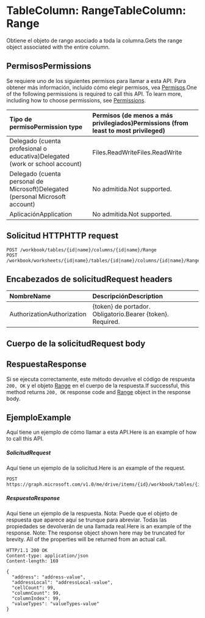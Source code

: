 # <a name="tablecolumn-range"></a><span data-ttu-id="64e20-101">TableColumn: Range</span><span class="sxs-lookup"><span data-stu-id="64e20-101">TableColumn: Range</span></span>

<span data-ttu-id="64e20-102">Obtiene el objeto de rango asociado a toda la columna.</span><span class="sxs-lookup"><span data-stu-id="64e20-102">Gets the range object associated with the entire column.</span></span>
## <a name="permissions"></a><span data-ttu-id="64e20-103">Permisos</span><span class="sxs-lookup"><span data-stu-id="64e20-103">Permissions</span></span>
<span data-ttu-id="64e20-p101">Se requiere uno de los siguientes permisos para llamar a esta API. Para obtener más información, incluido cómo elegir permisos, vea [Permisos](../../../concepts/permissions_reference.md).</span><span class="sxs-lookup"><span data-stu-id="64e20-p101">One of the following permissions is required to call this API. To learn more, including how to choose permissions, see [Permissions](../../../concepts/permissions_reference.md).</span></span>

|<span data-ttu-id="64e20-106">Tipo de permiso</span><span class="sxs-lookup"><span data-stu-id="64e20-106">Permission type</span></span>      | <span data-ttu-id="64e20-107">Permisos (de menos a más privilegiados)</span><span class="sxs-lookup"><span data-stu-id="64e20-107">Permissions (from least to most privileged)</span></span>              |
|:--------------------|:---------------------------------------------------------|
|<span data-ttu-id="64e20-108">Delegado (cuenta profesional o educativa)</span><span class="sxs-lookup"><span data-stu-id="64e20-108">Delegated (work or school account)</span></span> | <span data-ttu-id="64e20-109">Files.ReadWrite</span><span class="sxs-lookup"><span data-stu-id="64e20-109">Files.ReadWrite</span></span>    |
|<span data-ttu-id="64e20-110">Delegado (cuenta personal de Microsoft)</span><span class="sxs-lookup"><span data-stu-id="64e20-110">Delegated (personal Microsoft account)</span></span> | <span data-ttu-id="64e20-111">No admitida.</span><span class="sxs-lookup"><span data-stu-id="64e20-111">Not supported.</span></span>    |
|<span data-ttu-id="64e20-112">Aplicación</span><span class="sxs-lookup"><span data-stu-id="64e20-112">Application</span></span> | <span data-ttu-id="64e20-113">No admitida.</span><span class="sxs-lookup"><span data-stu-id="64e20-113">Not supported.</span></span> |

## <a name="http-request"></a><span data-ttu-id="64e20-114">Solicitud HTTP</span><span class="sxs-lookup"><span data-stu-id="64e20-114">HTTP request</span></span>
<!-- { "blockType": "ignored" } -->
```http
POST /workbook/tables/{id|name}/columns/{id|name}/Range
POST /workbook/worksheets/{id|name}/tables/{id|name}/columns/{id|name}/Range

```
## <a name="request-headers"></a><span data-ttu-id="64e20-115">Encabezados de solicitud</span><span class="sxs-lookup"><span data-stu-id="64e20-115">Request headers</span></span>
| <span data-ttu-id="64e20-116">Nombre</span><span class="sxs-lookup"><span data-stu-id="64e20-116">Name</span></span>       | <span data-ttu-id="64e20-117">Descripción</span><span class="sxs-lookup"><span data-stu-id="64e20-117">Description</span></span>|
|:---------------|:----------|
| <span data-ttu-id="64e20-118">Authorization</span><span class="sxs-lookup"><span data-stu-id="64e20-118">Authorization</span></span>  | <span data-ttu-id="64e20-p102">{token} de portador. Obligatorio.</span><span class="sxs-lookup"><span data-stu-id="64e20-p102">Bearer {token}. Required.</span></span> |

## <a name="request-body"></a><span data-ttu-id="64e20-121">Cuerpo de la solicitud</span><span class="sxs-lookup"><span data-stu-id="64e20-121">Request body</span></span>

## <a name="response"></a><span data-ttu-id="64e20-122">Respuesta</span><span class="sxs-lookup"><span data-stu-id="64e20-122">Response</span></span>

<span data-ttu-id="64e20-123">Si se ejecuta correctamente, este método devuelve el código de respuesta `200, OK` y el objeto [Range](../resources/range.md) en el cuerpo de la respuesta.</span><span class="sxs-lookup"><span data-stu-id="64e20-123">If successful, this method returns `200, OK` response code and [Range](../resources/range.md) object in the response body.</span></span>

## <a name="example"></a><span data-ttu-id="64e20-124">Ejemplo</span><span class="sxs-lookup"><span data-stu-id="64e20-124">Example</span></span>
<span data-ttu-id="64e20-125">Aquí tiene un ejemplo de cómo llamar a esta API.</span><span class="sxs-lookup"><span data-stu-id="64e20-125">Here is an example of how to call this API.</span></span>
##### <a name="request"></a><span data-ttu-id="64e20-126">Solicitud</span><span class="sxs-lookup"><span data-stu-id="64e20-126">Request</span></span>
<span data-ttu-id="64e20-127">Aquí tiene un ejemplo de la solicitud.</span><span class="sxs-lookup"><span data-stu-id="64e20-127">Here is an example of the request.</span></span>
<!-- {
  "blockType": "request",
  "name": "tablecolumn_range"
}-->
```http
POST https://graph.microsoft.com/v1.0/me/drive/items/{id}/workbook/tables/{id|name}/columns/{id|name}/Range
```

##### <a name="response"></a><span data-ttu-id="64e20-128">Respuesta</span><span class="sxs-lookup"><span data-stu-id="64e20-128">Response</span></span>
<span data-ttu-id="64e20-p103">Aquí tiene un ejemplo de la respuesta. Nota: Puede que el objeto de respuesta que aparece aquí se trunque para abreviar. Todas las propiedades se devolverán de una llamada real.</span><span class="sxs-lookup"><span data-stu-id="64e20-p103">Here is an example of the response. Note: The response object shown here may be truncated for brevity. All of the properties will be returned from an actual call.</span></span>
<!-- {
  "blockType": "response",
  "truncated": true,
  "@odata.type": "microsoft.graph.range"
} -->
```http
HTTP/1.1 200 OK
Content-type: application/json
Content-length: 169

{
  "address": "address-value",
  "addressLocal": "addressLocal-value",
  "cellCount": 99,
  "columnCount": 99,
  "columnIndex": 99,
  "valueTypes": "valueTypes-value"
}
```

<!-- uuid: 8fcb5dbc-d5aa-4681-8e31-b001d5168d79
2015-10-25 14:57:30 UTC -->
<!-- {
  "type": "#page.annotation",
  "description": "TableColumn: Range",
  "keywords": "",
  "section": "documentation",
  "tocPath": ""
}-->